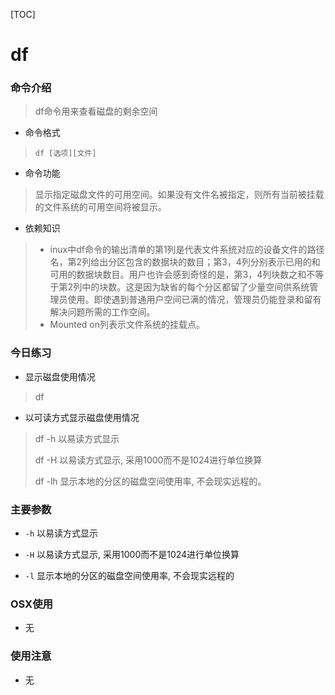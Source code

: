 

[TOC]



# df

### 命令介绍

>df命令用来查看磁盘的剩余空间



- 命令格式

>`df [选项][文件]`



- 命令功能

>显示指定磁盘文件的可用空间。如果没有文件名被指定，则所有当前被挂载的文件系统的可用空间将被显示。



- 依赖知识

> - inux中df命令的输出清单的第1列是代表文件系统对应的设备文件的路径名，第2列给出分区包含的数据块的数目；第3，4列分别表示已用的和可用的数据块数目。用户也许会感到奇怪的是，第3，4列块数之和不等于第2列中的块数。这是因为缺省的每个分区都留了少量空间供系统管理员使用。即使遇到普通用户空间已满的情况，管理员仍能登录和留有解决问题所需的工作空间。
> - Mounted on列表示文件系统的挂载点。

### 今日练习

- 显示磁盘使用情况

> df

- 以可读方式显示磁盘使用情况

>df -h  以易读方式显示
>
>df -H 以易读方式显示, 采用1000而不是1024进行单位换算
>
>df -lh 显示本地的分区的磁盘空间使用率, 不会现实远程的。



### 主要参数

- `-h`  以易读方式显示


- `-H` 以易读方式显示, 采用1000而不是1024进行单位换算
- `-l` 显示本地的分区的磁盘空间使用率, 不会现实远程的

### OSX使用

- 无

### 使用注意

- 无